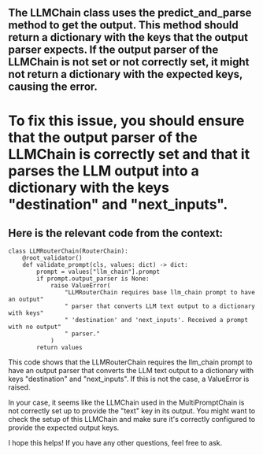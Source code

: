 ## The LLMChain class uses the predict_and_parse method to get the output. This method should return a dictionary with the keys that the output parser expects. If the output parser of the LLMChain is not set or not correctly set, it might not return a dictionary with the expected keys, causing the error.

# To fix this issue, you should ensure that the output parser of the LLMChain is correctly set and that it parses the LLM output into a dictionary with the keys "destination" and "next_inputs".

## Here is the relevant code from the context:
```
class LLMRouterChain(RouterChain):
    @root_validator()
    def validate_prompt(cls, values: dict) -> dict:
        prompt = values["llm_chain"].prompt
        if prompt.output_parser is None:
            raise ValueError(
                "LLMRouterChain requires base llm_chain prompt to have an output"
                " parser that converts LLM text output to a dictionary with keys"
                " 'destination' and 'next_inputs'. Received a prompt with no output"
                " parser."
            )
        return values

```        
This code shows that the LLMRouterChain requires the llm_chain prompt to have an output parser that converts the LLM text output to a dictionary with keys "destination" and "next_inputs". If this is not the case, a ValueError is raised.

In your case, it seems like the LLMChain used in the MultiPromptChain is not correctly set up to provide the "text" key in its output. You might want to check the setup of this LLMChain and make sure it's correctly configured to provide the expected output keys.

I hope this helps! If you have any other questions, feel free to ask.
